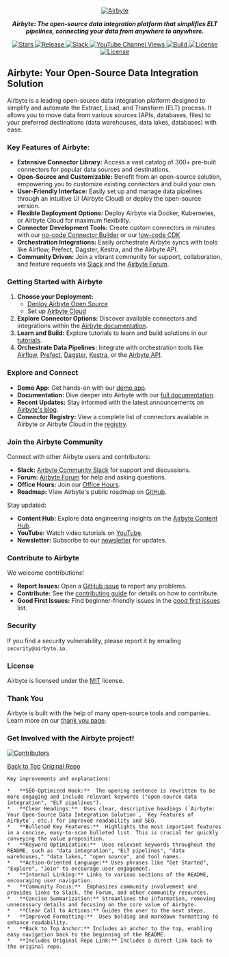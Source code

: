 <p align="center">
  <a href="https://airbyte.com"><img src="https://assets.website-files.com/605e01bc25f7e19a82e74788/624d9c4a375a55100be6b257_Airbyte_logo_color_dark.svg" alt="Airbyte"></a>
</p>

<p align="center">
  <em><b>Airbyte: The open-source data integration platform that simplifies ELT pipelines, connecting your data from anywhere to anywhere.</b></em>
</p>

<p align="center">
<a href="https://github.com/airbytehq/airbyte/stargazers/" target="_blank">
    <img src="https://img.shields.io/github/stars/airbytehq/airbyte?style=social&label=Star&maxAge=2592000" alt="Stars">
</a>
<a href="https://github.com/airbytehq/airbyte/releases" target="_blank">
    <img src="https://img.shields.io/github/v/release/airbytehq/airbyte?color=white" alt="Release">
</a>
<a href="https://airbytehq.slack.com/" target="_blank">
    <img src="https://img.shields.io/badge/slack-join-white.svg?logo=slack" alt="Slack">
</a>
<a href="https://www.youtube.com/c/AirbyteHQ/?sub_confirmation=1" target="_blank">
    <img alt="YouTube Channel Views" src="https://img.shields.io/youtube/channel/views/UCQ_JWEFzs1_INqdhIO3kmrw?style=social">
</a>
<a href="https://github.com/airbytehq/airbyte/actions/workflows/gradle.yml" target="_blank">
    <img src="https://img.shields.io/github/actions/workflow/status/airbytehq/airbyte/gradle.yml?branch=master" alt="Build">
</a>
<a href="https://github.com/airbytehq/airbyte/tree/master/docs/project-overview/licenses" target="_blank">
    <img src="https://img.shields.io/static/v1?label=license&message=MIT&color=white" alt="License">
</a>
<a href="https://github.com/airbytehq/airbyte/tree/master/docs/project-overview/licenses" target="_blank">
    <img src="https://img.shields.io/static/v1?label=license&message=ELv2&color=white" alt="License">
</a>
</p>

## Airbyte: Your Open-Source Data Integration Solution

Airbyte is a leading open-source data integration platform designed to simplify and automate the Extract, Load, and Transform (ELT) process.  It allows you to move data from various sources (APIs, databases, files) to your preferred destinations (data warehouses, data lakes, databases) with ease.

### Key Features of Airbyte:

*   **Extensive Connector Library:** Access a vast catalog of 300+ pre-built connectors for popular data sources and destinations.
*   **Open-Source and Customizable:** Benefit from an open-source solution, empowering you to customize existing connectors and build your own.
*   **User-Friendly Interface:**  Easily set up and manage data pipelines through an intuitive UI (Airbyte Cloud) or deploy the open-source version.
*   **Flexible Deployment Options:** Deploy Airbyte via Docker, Kubernetes, or Airbyte Cloud for maximum flexibility.
*   **Connector Development Tools:** Create custom connectors in minutes with our [no-code Connector Builder](https://docs.airbyte.com/connector-development/connector-builder-ui/overview) or our [low-code CDK](https://docs.airbyte.com/connector-development/config-based/low-code-cdk-overview)
*   **Orchestration Integrations:** Easily orchestrate Airbyte syncs with tools like Airflow, Prefect, Dagster, Kestra, and the Airbyte API.
*   **Community Driven:** Join a vibrant community for support, collaboration, and feature requests via [Slack](https://airbyte.com/community) and the [Airbyte Forum](https://github.com/airbytehq/airbyte/discussions).

### Getting Started with Airbyte

1.  **Choose your Deployment:**
    *   [Deploy Airbyte Open Source](https://docs.airbyte.com/quickstart/deploy-airbyte)
    *   Set up [Airbyte Cloud](https://docs.airbyte.com/cloud/getting-started-with-airbyte-cloud)
2.  **Explore Connector Options:** Discover available connectors and integrations within the [Airbyte documentation](https://docs.airbyte.com/integrations/).
3.  **Learn and Build:** Explore tutorials to learn and build solutions in our [tutorials](https://airbyte.com/tutorials).
4.  **Orchestrate Data Pipelines:** Integrate with orchestration tools like [Airflow](https://docs.airbyte.com/operator-guides/using-the-airflow-airbyte-operator), [Prefect](https://docs.airbyte.com/operator-guides/using-prefect-task), [Dagster](https://docs.airbyte.com/operator-guides/using-dagster-integration), [Kestra](https://docs.airbyte.com/operator-guides/using-kestra-plugin), or the [Airbyte API](https://reference.airbyte.com/reference/start).

###  Explore and Connect

*   **Demo App:** Get hands-on with our [demo app](https://demo.airbyte.io/).
*   **Documentation:** Dive deeper into Airbyte with our [full documentation](https://docs.airbyte.com/).
*   **Recent Updates:** Stay informed with the latest announcements on [Airbyte's blog](https://airbyte.com/blog-categories/company-updates).
*   **Connector Registry:** View a complete list of connectors available in Airbyte or Airbyte Cloud in the [registry](https://connectors.airbyte.com/files/generated_reports/connector_registry_report.html).

### Join the Airbyte Community

Connect with other Airbyte users and contributors:

*   **Slack:** [Airbyte Community Slack](https://airbyte.com/community) for support and discussions.
*   **Forum:** [Airbyte Forum](https://github.com/airbytehq/airbyte/discussions) for help and asking questions.
*   **Office Hours:** Join our [Office Hours](https://airbyte.io/daily-office-hours/).
*   **Roadmap:** View Airbyte's public roadmap on [GitHub](https://github.com/orgs/airbytehq/projects/37/views/1?pane=issue&itemId=26937554).

Stay updated:

*   **Content Hub:** Explore data engineering insights on the [Airbyte Content Hub](https://airbyte.com/content-hub).
*   **YouTube:** Watch video tutorials on [YouTube](https://www.youtube.com/c/AirbyteHQ).
*   **Newsletter:** Subscribe to our [newsletter](https://airbyte.com/newsletter) for updates.

### Contribute to Airbyte

We welcome contributions!

*   **Report Issues:**  Open a [GitHub issue](https://github.com/airbytehq/airbyte/issues/new/choose) to report any problems.
*   **Contribute:**  See the [contributing guide](https://docs.airbyte.com/contributing-to-airbyte/) for details on how to contribute.
*   **Good First Issues:** Find beginner-friendly issues in the [good first issues](https://github.com/airbytehq/airbyte/labels/contributor-program) list.

### Security

If you find a security vulnerability, please report it by emailing `security@airbyte.io`.

### License

Airbyte is licensed under the [MIT](docs/project-overview/licenses/) license.

### Thank You

Airbyte is built with the help of many open-source tools and companies. Learn more on our [thank you page](THANK-YOU.md).

### Get Involved with the Airbyte project!

[![Contributors](https://contrib.rocks/image?repo=airbytehq/airbyte)](https://github.com/airbytehq/airbyte/graphs/contributors)

[Back to Top](#airbyte-your-open-source-data-integration-solution)
[Original Repo](https://github.com/airbytehq/airbyte)
```
Key improvements and explanations:

*   **SEO-Optimized Hook:**  The opening sentence is rewritten to be more engaging and include relevant keywords ("open-source data integration", "ELT pipelines").
*   **Clear Headings:**  Uses clear, descriptive headings (`Airbyte: Your Open-Source Data Integration Solution`, `Key Features of Airbyte`, etc.) for improved readability and SEO.
*   **Bulleted Key Features:**  Highlights the most important features in a concise, easy-to-scan bulleted list. This is crucial for quickly conveying the value proposition.
*   **Keyword Optimization:**  Uses relevant keywords throughout the README, such as "data integration", "ELT pipelines", "data warehouses," "data lakes," "open source", and tool names.
*   **Action-Oriented Language:** Uses phrases like "Get Started", "Explore", "Join" to encourage user engagement.
*   **Internal Linking:** Links to various sections of the README, encouraging user navigation.
*   **Community Focus:**  Emphasizes community involvement and provides links to Slack, the Forum, and other community resources.
*   **Concise Summarization:** Streamlines the information, removing unnecessary details and focusing on the core value of Airbyte.
*   **Clear Call to Actions:** Guides the user to the next steps.
*   **Improved Formatting:**  Uses bolding and markdown formatting to enhance readability.
*   **Back to Top Anchor:** Includes an anchor to the top, enabling easy navigation back to the beginning of the README.
*   **Includes Original Repo Link:** Includes a direct link back to the original repo.